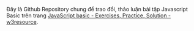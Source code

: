 Đây là Github Repository chung để trao đổi, thảo luận bài tập Javascript Basic trên trang [JavaScript basic - Exercises, Practice, Solution - w3resource](https://www.w3resource.com/javascript-exercises/javascript-basic-exercises.php).
